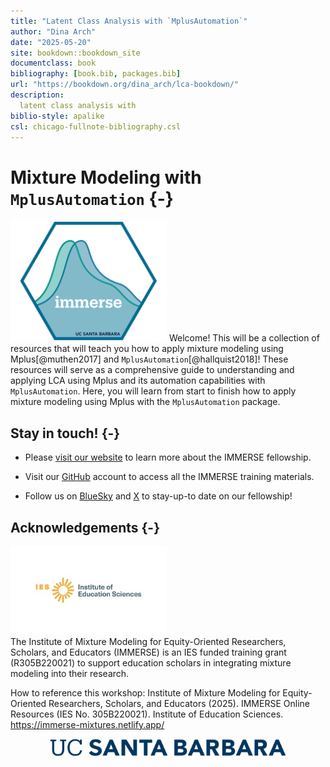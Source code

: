 ```yaml
--- 
title: "Latent Class Analysis with `MplusAutomation`"
author: "Dina Arch"
date: "2025-05-20"
site: bookdown::bookdown_site
documentclass: book
bibliography: [book.bib, packages.bib]
url: "https://bookdown.org/dina_arch/lca-bookdown/"
description: 
  latent class analysis with 
biblio-style: apalike
csl: chicago-fullnote-bibliography.csl
---
```


# Mixture Modeling with `MplusAutomation` {-}

<img src="images/immerse_hex.png" class="cover" width="250" height="193"/> Welcome! This will be a collection of resources that will teach you how to apply mixture modeling using Mplus[@muthen2017] and `MplusAutomation`[@hallquist2018]! These resources will serve as a comprehensive guide to understanding and applying LCA using Mplus and its automation capabilities with `MplusAutomation`. Here, you will learn from start to finish how to apply mixture modeling using Mplus with the `MplusAutomation` package.

## Stay in touch! {-}

-   Please [visit our website](https://immerse.education.ucsb.edu/) to learn more about the IMMERSE fellowship.

-   Visit our [GitHub](https://github.com/immerse-ucsb) account to access all the IMMERSE training materials.

-   Follow us on [BlueSky](https://bsky.app/profile/immerse-ucsb.bsky.social) and [X](https://twitter.com/IMMERSE_UCSB) to stay-up-to date on our fellowship!


## Acknowledgements {-}

<div><img src="images/ies_logo.jpg" class="cover" width = "250" /></div>The Institute of Mixture Modeling for Equity-Oriented Researchers, Scholars, and Educators (IMMERSE) is an IES funded training grant (R305B220021) to support education scholars in integrating mixture modeling into their research.

How to reference this workshop: Institute of Mixture Modeling for Equity-Oriented Researchers, Scholars, and Educators (2025).
IMMERSE Online Resources (IES No. 305B220021).
Institute of Education Sciences.
<https://immerse-mixtures.netlify.app/>

<div style="text-align: center;"><img src="images/ucsb_logo.png" width="75%" /></div>
